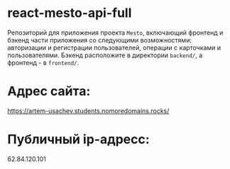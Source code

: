 # react-mesto-api-full

Репозиторий для приложения проекта `Mesto`, включающий фронтенд и бэкенд части приложения со следующими возможностями: авторизации и регистрации пользователей, операции с карточками и пользователями. Бэкенд расположите в директории `backend/`, а фронтенд - в `frontend/`.

# Адрес сайта:

https://artem-usachev.students.nomoredomains.rocks/

# Публичный ip-адресс:

62.84.120.101
